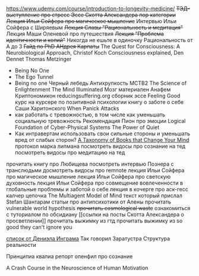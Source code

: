 https://www.udemy.com/course/introduction-to-longevity-medicine/
~~ТЭД-выступление про стресс
Эссе Скотта Александера пор категории
Лекция Ильи Сойфера про магическое мышление~~
Интервью Ильи Сойфера с Ширяевым
~~Лекция Славы "Рациональность и медитация"~~
Лекция Маши Оленевой про путешествия
~~Лекция "Проблема идентичности и копий"~~
Никогда не ешьте в одиночку
Рациональность от А до З
~~Гайд по PhD АНдрея Карпаты~~
The Quest for Consciousness: A Neurobiological Approach, Christof Koch
Consciousness explained, Den Dennet
Thomas Metzinger
- Being No One
- The Ego Tunnel
- Being no one
Черный лебедь
Антихрупкость
MCTB2
The Science of Enlightenment
The Mind Illuminated
Мозг материален
Анафем
Криптономикон
reducingsuffering.org сборник эссе
Feeling Good
курс на курсере по позитивной психологии
книгу о заботе о себе Саши Харитонского
When Panick Attacks
- как работать с тревожностью, в том числе как уменьшать социальную тревожность	
Рекомендация Пион про эмоции
Logical Foundation of Cyber-Physical Systems
The Power of Quiet
- Как интравертам использовать свои сильные стороны и уменьшать вред от слабых сторон?
[A Taxonomy of Books that Change Your Mind](https://juliagalef.com/2017/01/06/a-taxonomy-of-books-that-change-your-worldview/)
протокол марка липмана
посмотреть видосы про сознание на тед
посмотреть видосы про медитацию на тед

прочитать книгу про Любищева
посмотреть интервью Познера с транслюдьми
досмотреть видосы про remnote
лекция Ильи Сойфера про магическое мышление
лекция Ильи Сойфера про светскую духовность
лекция Ильи Сойфера про совмещение вовлеченности в глобальные проблемы и заботой о себе
лекция в кочерге про аск-гесс калчер
цепочка The Multiagent Model of Mind
текст который прислал Stefan
Шантарам
статьи про антипсихотики от Алены
прочитать vulnerable world hypothesis
~~прочитать cosmological waste~~
ознакомиться с туториалом по обсидиану
[[ссылки на посты Скотта Александера о просветлении]]
прочитать выжимку из гтд
прочитать выжимку из so good they can't ignore you

[список от Дениэла Инграма](https://www.integrateddaniel.info/book-list)
Так говорил Заратустра
Структура реальности

Принципиа квалиа
репорт опенфил про сознание

A Crash Course in the Neuroscience of Human Motivation